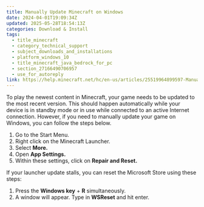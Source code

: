 ```yaml
---
title: Manually Update Minecraft on Windows
date: 2024-04-01T19:09:34Z
updated: 2025-05-28T18:54:13Z
categories: Download & Install
tags:
  - title_minecraft
  - category_technical_support
  - subject_downloads_and_installations
  - platform_windows_10
  - title_minecraft_java_bedrock_for_pc
  - section_27166490706957
  - use_for_autoreply
link: https://help.minecraft.net/hc/en-us/articles/25519964899597-Manually-Update-Minecraft-on-Windows
---
```


To play the newest content in Minecraft, your game needs to be updated to the most recent version. This should happen automatically while your device is in standby mode or in use while connected to an active Internet connection. However, if you need to manually update your game on Windows, you can follow the steps below.

1.  Go to the Start Menu.
2.  Right click on the Minecraft Launcher.
3.  Select **More.**
4.  Open **App Settings.**
5.  Within these settings, click on **Repair and Reset.**

If your launcher update stalls, you can reset the Microsoft Store using these steps:

1.  Press the **Windows key** + **R** simultaneously.
2.  A window will appear. Type in **WSReset** and hit enter.
